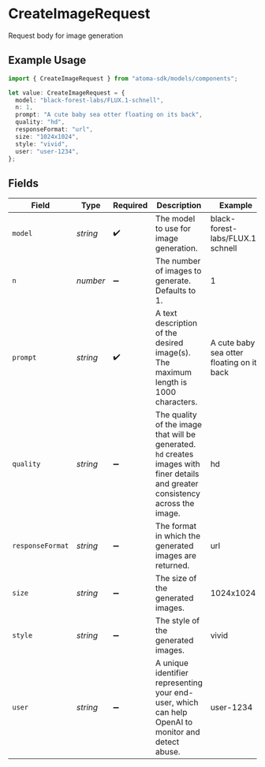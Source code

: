 # CreateImageRequest

Request body for image generation

## Example Usage

```typescript
import { CreateImageRequest } from "atoma-sdk/models/components";

let value: CreateImageRequest = {
  model: "black-forest-labs/FLUX.1-schnell",
  n: 1,
  prompt: "A cute baby sea otter floating on its back",
  quality: "hd",
  responseFormat: "url",
  size: "1024x1024",
  style: "vivid",
  user: "user-1234",
};
```

## Fields

| Field                                                                                                                             | Type                                                                                                                              | Required                                                                                                                          | Description                                                                                                                       | Example                                                                                                                           |
| --------------------------------------------------------------------------------------------------------------------------------- | --------------------------------------------------------------------------------------------------------------------------------- | --------------------------------------------------------------------------------------------------------------------------------- | --------------------------------------------------------------------------------------------------------------------------------- | --------------------------------------------------------------------------------------------------------------------------------- |
| `model`                                                                                                                           | *string*                                                                                                                          | :heavy_check_mark:                                                                                                                | The model to use for image generation.                                                                                            | black-forest-labs/FLUX.1-schnell                                                                                                  |
| `n`                                                                                                                               | *number*                                                                                                                          | :heavy_minus_sign:                                                                                                                | The number of images to generate. Defaults to 1.                                                                                  | 1                                                                                                                                 |
| `prompt`                                                                                                                          | *string*                                                                                                                          | :heavy_check_mark:                                                                                                                | A text description of the desired image(s). The maximum length is 1000 characters.                                                | A cute baby sea otter floating on its back                                                                                        |
| `quality`                                                                                                                         | *string*                                                                                                                          | :heavy_minus_sign:                                                                                                                | The quality of the image that will be generated.<br/>`hd` creates images with finer details and greater consistency across the image. | hd                                                                                                                                |
| `responseFormat`                                                                                                                  | *string*                                                                                                                          | :heavy_minus_sign:                                                                                                                | The format in which the generated images are returned.                                                                            | url                                                                                                                               |
| `size`                                                                                                                            | *string*                                                                                                                          | :heavy_minus_sign:                                                                                                                | The size of the generated images.                                                                                                 | 1024x1024                                                                                                                         |
| `style`                                                                                                                           | *string*                                                                                                                          | :heavy_minus_sign:                                                                                                                | The style of the generated images.                                                                                                | vivid                                                                                                                             |
| `user`                                                                                                                            | *string*                                                                                                                          | :heavy_minus_sign:                                                                                                                | A unique identifier representing your end-user, which can help OpenAI to monitor and detect abuse.                                | user-1234                                                                                                                         |